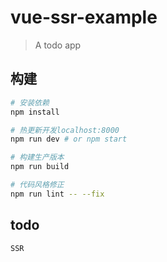 # vue-ssr-example

> A todo app

## 构建

``` bash
# 安装依赖
npm install

# 热更新开发localhost:8000
npm run dev # or npm start

# 构建生产版本
npm run build

# 代码风格修正
npm run lint -- --fix
```

## todo
```
SSR
```

